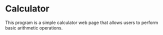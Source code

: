 # Calculator
This program is a simple calculator web page that allows users to perform basic arithmetic operations.
